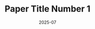 ---
title: "Paper Title Number 1"
collection: publications
category: manuscripts
permalink: /publication/2025-07-ai4x_metric
excerpt: 
date: 2025-07
venue: 'AI4X 2025 International Conference'
paperurl: 'http://academicpages.github.io/files/2025-07-ai4x_metric.pdf'
bibtexurl: 'http://academicpages.github.io/files/2025-07-ai4x_metric.bib'
citation: 
---